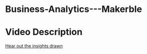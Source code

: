 # Business-Analytics---Makerble

# Video Description 
[Hear out the insights drawn](https://drive.google.com/file/d/1poT-0f2suitTQuFpu0QWkbTvsAwGLNlN/view?usp=sharing)
